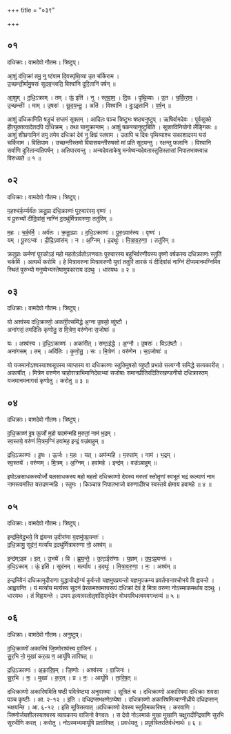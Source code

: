 +++
title = "०३९"

+++


## ०१
दधिक्राः। वामदेवो गौतमः। त्रिष्टुप्।

आ॒शुं द॑धि॒क्रां तमु॒ नु ष्ट॑वाम दि॒वस्पृ॑थि॒व्या उ॒त च॑र्किराम ।  
उ॒च्छन्ती॒र्मामु॒षसः॑ सूदय॒न्त्वति॒ विश्वा॑नि दुरि॒तानि॑ पर्षन् ॥

आ॒शुम् । द॒धि॒ऽक्राम् । तम् । ऊं॒ इति॑ । नु । स्त॒वा॒म॒ । दि॒वः । पृ॒थि॒व्याः । उ॒त । च॒र्कि॒रा॒म॒ ।  
उ॒च्छन्तीः॑ । माम् । उ॒षसः॑ । सू॒द॒य॒न्तु॒ । अति॑ । विश्वा॑नि । दुः॒ऽइ॒तानि॑ । प॒र्ष॒न् ॥

आशुं दधिक्रामिति षड्रुचं सप्तमं सूक्तम् । आदितः पञ्च त्रिष्टुभः षष्ठ्यनुष्टुप् । ऋषिर्वामदेवः । पूर्वसूक्ते हीत्युक्तत्वादेतदपि दाधिक्रम् । तथा चानुक्रान्तम् । आशुं षळन्त्यानुष्टुबिति । सूक्तविनियोगो लैङ्गिकः ॥आशुं शीघ्रगामिनं तमु तमेव दधिक्रां देवं नु क्षिप्रं स्तवाम । उतापि च दिवः पृथिव्याश्च सकाशादस्य घसं चर्किराम । विक्षिपाम । उच्छन्तीस्तमो विवासयन्तीरुषसो मां प्रति सूदयन्तु । रक्षन्तु फलानि । विश्वानि सर्वाणि दुरितान्यतिपर्षन् । अतिपारयन्तु । अन्यदेवताकेषु मन्त्रेष्वन्यदेवतास्तुतिस्तासां निपातभाक्त्वान्न विरुध्यते ॥ १ ॥

## ०२
दधिक्राः। वामदेवो गौतमः। त्रिष्टुप्।

म॒हश्च॑र्क॒र्म्यर्व॑तः क्रतु॒प्रा द॑धि॒क्राव्णः॑ पुरु॒वार॑स्य॒ वृष्णः॑ ।  
यं पू॒रुभ्यो॑ दीदि॒वांसं॒ नाग्निं द॒दथु॑र्मित्रावरुणा॒ ततु॑रिम् ॥

म॒हः । च॒र्क॒र्मि॒ । अर्व॑तः । क्र॒तु॒ऽप्राः । द॒धि॒ऽक्राव्णः॑ । पु॒रु॒ऽवार॑स्य । वृष्णः॑ ।  
यम् । पू॒रुऽभ्यः॑ । दी॒दि॒ऽवांस॑म् । न । अ॒ग्निम् । द॒दथुः॑ । मि॒त्रा॒व॒रु॒णा॒ । ततु॑रिम् ॥

क्रतुप्राः कर्मणां पूरकोऽहं महो महतोऽर्वतोऽरणवतः पुरुवारस्य बहुभिर्वरणीयस्य वृष्णो वर्षकस्य दधिक्राव्णः स्तुतिं चर्कर्मि । अत्यर्थं करोमि । हे मित्रावरुना मित्रावरुणौ युवां ततुरिं तारकं यं दीदिवांसं नाग्निं दीप्यमानमग्निमिव स्थितं पुरुभ्यो मनुष्येभ्यस्तेषामुपकाराय ददथुः । धारयथः ॥ २ ॥

## ०३
दधिक्राः। वामदेवो गौतमः। त्रिष्टुप्।

यो अश्व॑स्य दधि॒क्राव्णो॒ अका॑री॒त्समि॑द्धे अ॒ग्ना उ॒षसो॒ व्यु॑ष्टौ ।  
अना॑गसं॒ तमदि॑तिः कृणोतु॒ स मि॒त्रेण॒ वरु॑णेना स॒जोषाः॑ ॥

यः । अश्व॑स्य । द॒धि॒ऽक्राव्णः॑ । अका॑रीत् । सम्ऽइ॑द्धे । अ॒ग्नौ । उ॒षसः॑ । विऽउ॑ष्टौ ।  
अना॑गसम् । तम् । अदि॑तिः । कृ॒णो॒तु॒ । सः । मि॒त्रेण॑ । वरु॑णेन । स॒ऽजोषाः॑ ॥

यो यजमानोऽश्वस्याश्वसूपस्य व्याप्तस्य वा दधिक्राव्णः स्तुतिमुषसो व्युष्टौ प्रभाते सत्यग्नौ समिद्धे सत्यकारीत् । अकार्षीत् । मित्रेण वरुणेन चाहोरात्राभिमानिदेवाभ्यां सजोषाः समानप्रीतिरदितिरखण्डनीयो दधिक्रास्तम् यजमानमनागसं कृणोतु । करोतु ॥ ३ ॥

## ०४
दधिक्राः। वामदेवो गौतमः। त्रिष्टुप्।

द॒धि॒क्राव्ण॑ इ॒ष ऊ॒र्जो म॒हो यदम॑न्महि म॒रुतां॒ नाम॑ भ॒द्रम् ।  
स्व॒स्तये॒ वरु॑णं मि॒त्रम॒ग्निं हवा॑मह॒ इन्द्रं॒ वज्र॑बाहुम् ॥

द॒धि॒ऽक्राव्णः॑ । इ॒षः । ऊ॒र्जः । म॒हः । यत् । अम॑न्महि । म॒रुता॑म् । नाम॑ । भ॒द्रम् ।  
स्व॒स्तये॑ । वरु॑णम् । मि॒त्रम् । अ॒ग्निम् । हवा॑महे । इन्द्र॑म् । वज्र॑ऽबाहुम् ॥

इषोऽन्नसाधकस्योर्जो बलसाधकस्य महो महतो दधिक्राव्णो देवस्य मरुतां स्तोतॄणां स्वभूतं भद्रं कल्याणं नाम नामरूपमस्ति यत्तदमन्महि । स्तुमः । किञ्चात्र निपातभाजो वरुणादींश्च स्वस्तये क्षेमाय हवामहे ॥ ४ ॥

## ०५
दधिक्राः। वामदेवो गौतमः। त्रिष्टुप्।

इन्द्र॑मि॒वेदु॒भये॒ वि ह्व॑यन्त उ॒दीरा॑णा य॒ज्ञमु॑पप्र॒यन्तः॑ ।  
द॒धि॒क्रामु॒ सूद॑नं॒ मर्त्या॑य द॒दथु॑र्मित्रावरुणा नो॒ अश्व॑म् ॥

इन्द्र॑म्ऽइव । इत् । उ॒भये॑ । वि । ह्व॒य॒न्ते॒ । उ॒त्ऽईरा॑णाः । य॒ज्ञम् । उ॒प॒ऽप्र॒यन्तः॑ ।  
द॒धि॒ऽक्राम् । ऊं॒ इति॑ । सूद॑नम् । मर्त्या॑य । द॒दथुः॑ । मि॒त्रा॒व॒रु॒णा॒ । नः॒ । अश्व॑म् ॥

इन्द्रमिवैनं दधिक्रामुदीराणा युद्धायोद्योग्यं कुर्वन्तो यज्ञमुपप्रयन्तो यज्ञमुपक्रम्य प्रवर्तमानाश्चोभये वि ह्वयन्ते । आह्वयन्ति । यं मर्त्याय मर्त्यस्य सूदनं प्रेरकमश्वमश्वरूपं दधिक्रां देवं हे मित्रा वरुणा नोऽस्माकमर्थाय ददथुः । धारयथः । तं विह्वयन्त्ते । उभय इत्यत्रस्तोतृशंसितृभेदेन वोभयविधत्वमवगन्तव्यं ॥ ५ ॥

## ०६
दधिक्राः। वामदेवो गौतमः। अनुष्टुप्।

द॒धि॒क्राव्णो॑ अकारिषं जि॒ष्णोरश्व॑स्य वा॒जिनः॑ ।  
सु॒र॒भि नो॒ मुखा॑ कर॒त्प्र ण॒ आयूं॑षि तारिषत् ॥

द॒धि॒ऽक्राव्णः॑ । अ॒का॒रि॒ष॒म् । जि॒ष्णोः । अश्व॑स्य । वा॒जिनः॑ ।  
सु॒र॒भि । नः॒ । मुखा॑ । क॒र॒त् । प्र । नः॒ । आयूं॑षि । ता॒रि॒ष॒त् ॥

दधिक्राव्णो अकारिषमिति षष्ठी पवित्रेष्ट्या अनुवाक्या । सूत्रितं च । दधिक्राव्णो अकारिषमा दधिक्राः शवसा पञ्च कृष्टीः । आ. २-१२ । इति । दधिद्रप्सभक्षणेऽप्येषा । दधिक्राव्णो अकारिषमित्याग्नीध्रीये दधिद्रप्सान् भक्षयन्ति । आ. ६-१२ । इति सूत्रितत्वात् ॥दधिक्राव्णो देवस्य स्तुतिमकारिषम् । करवाणि । जिष्णोर्जयशीलस्याश्वस्य व्यापकस्य वाजिनो वेगवतः । स देवो नोऽस्माकं मुखा मुखानि चक्षुरादीन्द्रियाणि सुरभि सुरभीणि करत् । करोतु । नोऽस्मभ्यमायूंषि प्रतारिषत् । प्रवर्धयतु । प्रपूर्वस्तिरतिर्वर्धनार्थः ॥ ६ ॥